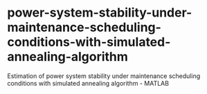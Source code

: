 # power-system-stability-under-maintenance-scheduling-conditions-with-simulated-annealing-algorithm
Estimation of power system stability under maintenance scheduling conditions with simulated annealing algorithm - MATLAB
